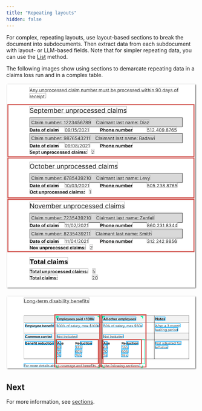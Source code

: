 ```yaml
---
title: "Repeating layouts"
hidden: false
---
```


For complex, repeating layouts, use layout-based sections to break the document into subdocuments. Then extract data from each subdocument with layout- or LLM-based fields. Note that for simpler repeating data, you can use the [List](doc:list) method.

The following images show using sections to demarcate repeating data in a claims loss run and in a complex table.


![Click to enlarge](https://raw.githubusercontent.com/sensible-hq/sensible-docs/main/readme-sync/assets/v0/images/final/sections_highlight_1.png)

![Click to enlarge](https://raw.githubusercontent.com/sensible-hq/sensible-docs/main/readme-sync/assets/v0/images/final/sections_highlight_2.png)

## Next

For more information, see [sections](doc:sections).

